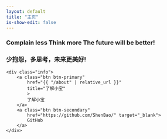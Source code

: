 ```yaml
---
layout: default
title: "主页"
is-show-edit: false
---
```



<div class="home">
    <h3>
        Complain less Think more The future will be better!
    </h3>
    <h3>
        少抱怨，多思考，未来更美好!
    </h3>

    <div class="info">
        <a class="btn btn-primary"
            href="{{ "/about" | relative_url }}"
            title="了解小宝"
            >
            了解小宝
        </a>
        <a class="btn btn-secondary"
            href="https://github.com/ShenBao/" target="_blank">
            GitHub
        </a>
    </div>
</div>
